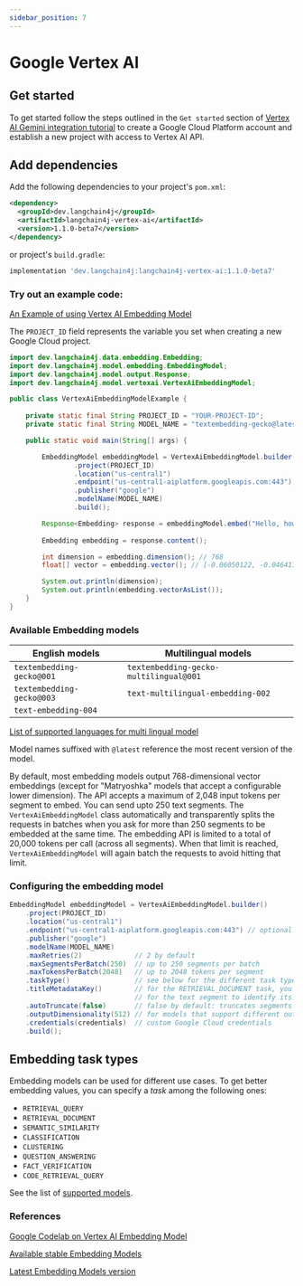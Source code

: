 ```yaml
---
sidebar_position: 7
---
```


# Google Vertex AI

## Get started

To get started follow the steps outlined in the `Get started` section of [Vertex AI Gemini integration tutorial](../language-models/google-vertex-ai-gemini) to create a
Google Cloud Platform account and establish a new project with access to Vertex AI API.

## Add dependencies

Add the following dependencies to your project's `pom.xml`:

```xml
<dependency>
  <groupId>dev.langchain4j</groupId>
  <artifactId>langchain4j-vertex-ai</artifactId>
  <version>1.1.0-beta7</version>
</dependency>
```

or project's `build.gradle`:

```groovy
implementation 'dev.langchain4j:langchain4j-vertex-ai:1.1.0-beta7'
```

### Try out an example code:

[An Example of using Vertex AI Embedding Model](https://github.com/langchain4j/langchain4j-examples/blob/main/other-examples/src/main/java/embedding/model/VertexAiEmbeddingModelExample.java)

The `PROJECT_ID` field represents the variable you set when creating a new Google Cloud project.

```java
import dev.langchain4j.data.embedding.Embedding;
import dev.langchain4j.model.embedding.EmbeddingModel;
import dev.langchain4j.model.output.Response;
import dev.langchain4j.model.vertexai.VertexAiEmbeddingModel;

public class VertexAiEmbeddingModelExample {
    
    private static final String PROJECT_ID = "YOUR-PROJECT-ID";
    private static final String MODEL_NAME = "textembedding-gecko@latest";

    public static void main(String[] args) {

        EmbeddingModel embeddingModel = VertexAiEmbeddingModel.builder()
                .project(PROJECT_ID)
                .location("us-central1")
                .endpoint("us-central1-aiplatform.googleapis.com:443")
                .publisher("google")
                .modelName(MODEL_NAME)
                .build();

        Response<Embedding> response = embeddingModel.embed("Hello, how are you?");
        
        Embedding embedding = response.content();

        int dimension = embedding.dimension(); // 768
        float[] vector = embedding.vector(); // [-0.06050122, -0.046411075, ...

        System.out.println(dimension);
        System.out.println(embedding.vectorAsList());
    }
}
```

### Available Embedding models

|English models|Multilingual models|
|---|---|
|`textembedding-gecko@001`|`textembedding-gecko-multilingual@001`|
|`textembedding-gecko@003`|`text-multilingual-embedding-002`|
|`text-embedding-004`|   |

[List of supported languages for multi lingual model](https://cloud.google.com/vertex-ai/generative-ai/docs/embeddings/get-text-embeddings#language_coverage_for_textembedding-gecko-multilingual_models)

Model names suffixed with `@latest` reference the most recent version of the model.

By default, most embedding models output 768-dimensional vector embeddings (except for "Matryoshka" models that accept a configurable lower dimension).
The API accepts a maximum of 2,048 input tokens per segment to embed.
You can send upto 250 text segments.
The `VertexAiEmbeddingModel` class automatically and transparently splits the requests in batches when you ask for more than 250 segments to be embedded at the same time.
The embedding API is limited to a total of 20,000 tokens per call (across all segments). When that limit is reached, `VertexAiEmbeddingModel` will again batch the requests to avoid hitting that limit.

### Configuring the embedding model

```java
EmbeddingModel embeddingModel = VertexAiEmbeddingModel.builder()
    .project(PROJECT_ID)
    .location("us-central1")
    .endpoint("us-central1-aiplatform.googleapis.com:443") // optional
    .publisher("google")
    .modelName(MODEL_NAME)
    .maxRetries(2)             // 2 by default
    .maxSegmentsPerBatch(250)  // up to 250 segments per batch
    .maxTokensPerBatch(2048)   // up to 2048 tokens per segment
    .taskType()                // see below for the different task types
    .titleMetadataKey()        // for the RETRIEVAL_DOCUMENT task, you can specify a title  
                               // for the text segment to identify its document origin
    .autoTruncate(false)       // false by default: truncates segments longer than 2,048 input tokens
    .outputDimensionality(512) // for models that support different output vector dimensions
    .credentials(credentials)  // custom Google Cloud credentials    
    .build();
```

## Embedding task types

Embedding models can be used for different use cases.
To get better embedding values, you can specify a _task_ among the following ones:

* `RETRIEVAL_QUERY`
* `RETRIEVAL_DOCUMENT`
* `SEMANTIC_SIMILARITY`
* `CLASSIFICATION`
* `CLUSTERING`
* `QUESTION_ANSWERING`
* `FACT_VERIFICATION`
* `CODE_RETRIEVAL_QUERY`

See the list of [supported models](https://cloud.google.com/vertex-ai/generative-ai/docs/embeddings/task-types).

### References

[Google Codelab on Vertex AI Embedding Model](https://codelabs.developers.google.com/codelabs/genai-chat-java-palm-langchain4j)

[Available stable Embedding Models](https://cloud.google.com/vertex-ai/generative-ai/docs/model-reference/text-embeddings#model_versions)

[Latest Embedding Models version](https://cloud.google.com/vertex-ai/generative-ai/docs/learn/model-versioning#palm-latest-models)
